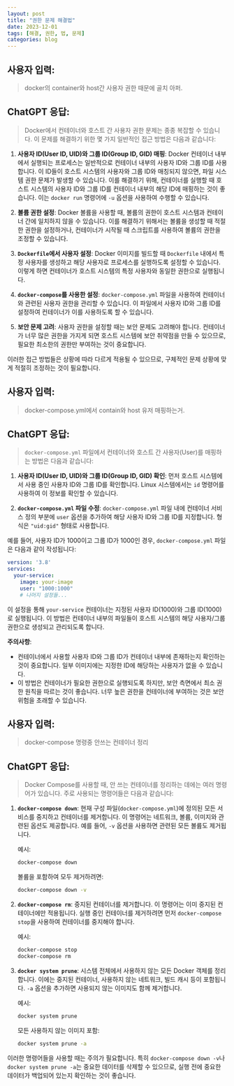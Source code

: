 ```yaml
---
layout: post
title: "권한 문제 해결법"
date: 2023-12-01
tags: [해결, 권한, 법, 문제]
categories: blog
---
```


## 사용자 입력:
> docker의 container와 host간 사용자 권한 때문에 골치 아퍼.

## ChatGPT 응답:
> Docker에서 컨테이너와 호스트 간 사용자 권한 문제는 종종 복잡할 수 있습니다. 이 문제를 해결하기 위한 몇 가지 일반적인 접근 방법은 다음과 같습니다:

1. **사용자 ID(User ID, UID)와 그룹 ID(Group ID, GID) 매핑**: Docker 컨테이너 내부에서 실행되는 프로세스는 일반적으로 컨테이너 내부의 사용자 ID와 그룹 ID를 사용합니다. 이 ID들이 호스트 시스템의 사용자와 그룹 ID와 매칭되지 않으면, 파일 시스템 권한 문제가 발생할 수 있습니다. 이를 해결하기 위해, 컨테이너를 실행할 때 호스트 시스템의 사용자 ID와 그룹 ID를 컨테이너 내부의 해당 ID에 매핑하는 것이 좋습니다. 이는 `docker run` 명령어에 `-u` 옵션을 사용하여 수행할 수 있습니다.

2. **볼륨 권한 설정**: Docker 볼륨을 사용할 때, 볼륨의 권한이 호스트 시스템과 컨테이너 간에 일치하지 않을 수 있습니다. 이를 해결하기 위해서는 볼륨을 생성할 때 적절한 권한을 설정하거나, 컨테이너가 시작될 때 스크립트를 사용하여 볼륨의 권한을 조정할 수 있습니다.

3. **`Dockerfile`에서 사용자 설정**: Docker 이미지를 빌드할 때 `Dockerfile` 내에서 특정 사용자를 생성하고 해당 사용자로 프로세스를 실행하도록 설정할 수 있습니다. 이렇게 하면 컨테이너가 호스트 시스템의 특정 사용자와 동일한 권한으로 실행됩니다.

4. **`docker-compose`를 사용한 설정**: `docker-compose.yml` 파일을 사용하여 컨테이너와 관련된 사용자 권한을 관리할 수 있습니다. 이 파일에서 사용자 ID와 그룹 ID를 설정하여 컨테이너가 이를 사용하도록 할 수 있습니다.

5. **보안 문제 고려**: 사용자 권한을 설정할 때는 보안 문제도 고려해야 합니다. 컨테이너가 너무 많은 권한을 가지게 되면 호스트 시스템에 보안 취약점을 만들 수 있으므로, 필요한 최소한의 권한만 부여하는 것이 중요합니다.

이러한 접근 방법들은 상황에 따라 다르게 적용될 수 있으므로, 구체적인 문제 상황에 맞게 적절히 조정하는 것이 필요합니다.

## 사용자 입력:
> docker-compose.yml에서 contain와 host 유저 매핑하는거.

## ChatGPT 응답:
> `docker-compose.yml` 파일에서 컨테이너와 호스트 간 사용자(User)를 매핑하는 방법은 다음과 같습니다:

1. **사용자 ID(User ID, UID)와 그룹 ID(Group ID, GID) 확인**: 먼저 호스트 시스템에서 사용 중인 사용자 ID와 그룹 ID를 확인합니다. Linux 시스템에서는 `id` 명령어를 사용하여 이 정보를 확인할 수 있습니다.

2. **`docker-compose.yml` 파일 수정**: `docker-compose.yml` 파일 내에 컨테이너 서비스 정의 부분에 `user` 옵션을 추가하여 해당 사용자 ID와 그룹 ID를 지정합니다. 형식은 `"uid:gid"` 형태로 사용합니다.

예를 들어, 사용자 ID가 1000이고 그룹 ID가 1000인 경우, `docker-compose.yml` 파일은 다음과 같이 작성됩니다:

```yaml
version: '3.8'
services:
  your-service:
    image: your-image
    user: "1000:1000"
    # 나머지 설정들...
```

이 설정을 통해 `your-service` 컨테이너는 지정된 사용자 ID(1000)와 그룹 ID(1000)로 실행됩니다. 이 방법은 컨테이너 내부의 파일들이 호스트 시스템의 해당 사용자/그룹 권한으로 생성되고 관리되도록 합니다.

**주의사항**:
- 컨테이너에서 사용할 사용자 ID와 그룹 ID가 컨테이너 내부에 존재하는지 확인하는 것이 중요합니다. 일부 이미지에는 지정한 ID에 해당하는 사용자가 없을 수 있습니다.
- 이 방법은 컨테이너가 필요한 권한으로 실행되도록 하지만, 보안 측면에서 최소 권한 원칙을 따르는 것이 좋습니다. 너무 높은 권한을 컨테이너에 부여하는 것은 보안 위험을 초래할 수 있습니다.

## 사용자 입력:
> docker-compose  명령중 안쓰는 컨테이너 정리

## ChatGPT 응답:
> Docker Compose를 사용할 때, 안 쓰는 컨테이너를 정리하는 데에는 여러 명령어가 있습니다. 주로 사용되는 명령어들은 다음과 같습니다:

1. **`docker-compose down`**: 현재 구성 파일(`docker-compose.yml`)에 정의된 모든 서비스를 중지하고 컨테이너를 제거합니다. 이 명령어는 네트워크, 볼륨, 이미지와 관련된 옵션도 제공합니다. 예를 들어, `-v` 옵션을 사용하면 관련된 모든 볼륨도 제거됩니다.

   예시:
   ```bash
   docker-compose down
   ```

   볼륨을 포함하여 모두 제거하려면:
   ```bash
   docker-compose down -v
   ```

2. **`docker-compose rm`**: 중지된 컨테이너를 제거합니다. 이 명령어는 이미 중지된 컨테이너에만 적용됩니다. 실행 중인 컨테이너를 제거하려면 먼저 `docker-compose stop`을 사용하여 컨테이너를 중지해야 합니다.

   예시:
   ```bash
   docker-compose stop
   docker-compose rm
   ```

3. **`docker system prune`**: 시스템 전체에서 사용하지 않는 모든 Docker 객체를 정리합니다. 이에는 중지된 컨테이너, 사용하지 않는 네트워크, 빌드 캐시 등이 포함됩니다. `-a` 옵션을 추가하면 사용되지 않는 이미지도 함께 제거합니다.

   예시:
   ```bash
   docker system prune
   ```

   모든 사용하지 않는 이미지 포함:
   ```bash
   docker system prune -a
   ```

이러한 명령어들을 사용할 때는 주의가 필요합니다. 특히 `docker-compose down -v`나 `docker system prune -a`는 중요한 데이터를 삭제할 수 있으므로, 실행 전에 중요한 데이터가 백업되어 있는지 확인하는 것이 좋습니다.


